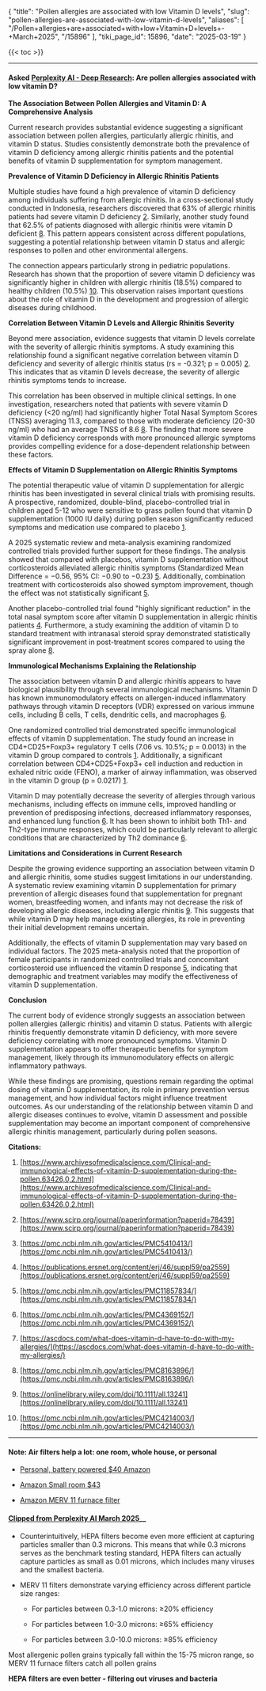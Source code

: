 {
  "title": "Pollen allergies are associated with low Vitamin D levels",
  "slug": "pollen-allergies-are-associated-with-low-vitamin-d-levels",
  "aliases": [
    "/Pollen+allergies+are+associated+with+low+Vitamin+D+levels+-+March+2025",
    "/15896"
  ],
  "tiki_page_id": 15896,
  "date": "2025-03-19"
}

{{< toc >}}

---

#### Asked [Perplexity AI - Deep Research](https://www.perplexity.ai/search/are-pollen-allergies-associate-a9fPnWgqQxen6jR.wkxsxw): Are pollen allergies associated with low vitamin D?

 **The Association Between Pollen Allergies and Vitamin D: A Comprehensive Analysis** 

Current research provides substantial evidence suggesting a significant association between pollen allergies, particularly allergic rhinitis, and vitamin D status. Studies consistently demonstrate both the prevalence of vitamin D deficiency among allergic rhinitis patients and the potential benefits of vitamin D supplementation for symptom management.

 **Prevalence of Vitamin D Deficiency in Allergic Rhinitis Patients** 

Multiple studies have found a high prevalence of vitamin D deficiency among individuals suffering from allergic rhinitis. In a cross-sectional study conducted in Indonesia, researchers discovered that 63% of allergic rhinitis patients had severe vitamin D deficiency [2](https://www.scirp.org/journal/paperinformation?paperid=78439). Similarly, another study found that 62.5% of patients diagnosed with allergic rhinitis were vitamin D deficient [8](https://pmc.ncbi.nlm.nih.gov/articles/PMC8163896/). This pattern appears consistent across different populations, suggesting a potential relationship between vitamin D status and allergic responses to pollen and other environmental allergens.

The connection appears particularly strong in pediatric populations. Research has shown that the proportion of severe vitamin D deficiency was significantly higher in children with allergic rhinitis (18.5%) compared to healthy children (10.5%) [10](https://pmc.ncbi.nlm.nih.gov/articles/PMC4214003/). This observation raises important questions about the role of vitamin D in the development and progression of allergic diseases during childhood.

 **Correlation Between Vitamin D Levels and Allergic Rhinitis Severity** 

Beyond mere association, evidence suggests that vitamin D levels correlate with the severity of allergic rhinitis symptoms. A study examining this relationship found a significant negative correlation between vitamin D deficiency and severity of allergic rhinitis status (rs = -0.321; p = 0.005) [2](https://www.scirp.org/journal/paperinformation?paperid=78439). This indicates that as vitamin D levels decrease, the severity of allergic rhinitis symptoms tends to increase.

This correlation has been observed in multiple clinical settings. In one investigation, researchers noted that patients with severe vitamin D deficiency (<20 ng/ml) had significantly higher Total Nasal Symptom Scores (TNSS) averaging 11.3, compared to those with moderate deficiency (20-30 ng/ml) who had an average TNSS of 8.6 [8](https://pmc.ncbi.nlm.nih.gov/articles/PMC8163896/). The finding that more severe vitamin D deficiency corresponds with more pronounced allergic symptoms provides compelling evidence for a dose-dependent relationship between these factors.

 **Effects of Vitamin D Supplementation on Allergic Rhinitis Symptoms** 

The potential therapeutic value of vitamin D supplementation for allergic rhinitis has been investigated in several clinical trials with promising results. A prospective, randomized, double-blind, placebo-controlled trial in children aged 5-12 who were sensitive to grass pollen found that vitamin D supplementation (1000 IU daily) during pollen season significantly reduced symptoms and medication use compared to placebo [1](https://www.archivesofmedicalscience.com/Clinical-and-immunological-effects-of-vitamin-D-supplementation-during-the-pollen,63426,0,2.html).

A 2025 systematic review and meta-analysis examining randomized controlled trials provided further support for these findings. The analysis showed that compared with placebos, vitamin D supplementation without corticosteroids alleviated allergic rhinitis symptoms (Standardized Mean Difference = −0.56, 95% CI: −0.90 to −0.23) [5](https://pmc.ncbi.nlm.nih.gov/articles/PMC11857834/). Additionally, combination treatment with corticosteroids also showed symptom improvement, though the effect was not statistically significant [5](https://pmc.ncbi.nlm.nih.gov/articles/PMC11857834/).

Another placebo-controlled trial found "highly significant reduction" in the total nasal symptom score after vitamin D supplementation in allergic rhinitis patients [4](https://publications.ersnet.org/content/erj/46/suppl59/pa2559). Furthermore, a study examining the addition of vitamin D to standard treatment with intranasal steroid spray demonstrated statistically significant improvement in post-treatment scores compared to using the spray alone [8](https://pmc.ncbi.nlm.nih.gov/articles/PMC8163896/).

 **Immunological Mechanisms Explaining the Relationship** 

The association between vitamin D and allergic rhinitis appears to have biological plausibility through several immunological mechanisms. Vitamin D has known immunomodulatory effects on allergen-induced inflammatory pathways through vitamin D receptors (VDR) expressed on various immune cells, including B cells, T cells, dendritic cells, and macrophages [6](https://pmc.ncbi.nlm.nih.gov/articles/PMC4369152/).

One randomized controlled trial demonstrated specific immunological effects of vitamin D supplementation. The study found an increase in CD4+CD25+Foxp3+ regulatory T cells (7.06 vs. 10.5%; p = 0.0013) in the vitamin D group compared to controls [1](https://www.archivesofmedicalscience.com/Clinical-and-immunological-effects-of-vitamin-D-supplementation-during-the-pollen,63426,0,2.html). Additionally, a significant correlation between CD4+CD25+Foxp3+ cell induction and reduction in exhaled nitric oxide (FENO), a marker of airway inflammation, was observed in the vitamin D group (p = 0.0217) [1](https://www.archivesofmedicalscience.com/Clinical-and-immunological-effects-of-vitamin-D-supplementation-during-the-pollen,63426,0,2.html).

Vitamin D may potentially decrease the severity of allergies through various mechanisms, including effects on immune cells, improved handling or prevention of predisposing infections, decreased inflammatory responses, and enhanced lung function [6](https://pmc.ncbi.nlm.nih.gov/articles/PMC4369152/). It has been shown to inhibit both Th1- and Th2-type immune responses, which could be particularly relevant to allergic conditions that are characterized by Th2 dominance [6](https://pmc.ncbi.nlm.nih.gov/articles/PMC4369152/).

 **Limitations and Considerations in Current Research** 

Despite the growing evidence supporting an association between vitamin D and allergic rhinitis, some studies suggest limitations in our understanding. A systematic review examining vitamin D supplementation for primary prevention of allergic diseases found that supplementation for pregnant women, breastfeeding women, and infants may not decrease the risk of developing allergic diseases, including allergic rhinitis [9](https://onlinelibrary.wiley.com/doi/10.1111/all.13241). This suggests that while vitamin D may help manage existing allergies, its role in preventing their initial development remains uncertain.

Additionally, the effects of vitamin D supplementation may vary based on individual factors. The 2025 meta-analysis noted that the proportion of female participants in randomized controlled trials and concomitant corticosteroid use influenced the vitamin D response [5](https://pmc.ncbi.nlm.nih.gov/articles/PMC11857834/), indicating that demographic and treatment variables may modify the effectiveness of vitamin D supplementation.

 **Conclusion** 

The current body of evidence strongly suggests an association between pollen allergies (allergic rhinitis) and vitamin D status. Patients with allergic rhinitis frequently demonstrate vitamin D deficiency, with more severe deficiency correlating with more pronounced symptoms. Vitamin D supplementation appears to offer therapeutic benefits for symptom management, likely through its immunomodulatory effects on allergic inflammatory pathways.

While these findings are promising, questions remain regarding the optimal dosing of vitamin D supplementation, its role in primary prevention versus management, and how individual factors might influence treatment outcomes. As our understanding of the relationship between vitamin D and allergic diseases continues to evolve, vitamin D assessment and possible supplementation may become an important component of comprehensive allergic rhinitis management, particularly during pollen seasons.

 **Citations:** 

1. [https://www.archivesofmedicalscience.com/Clinical-and-immunological-effects-of-vitamin-D-supplementation-during-the-pollen,63426,0,2.html](https://www.archivesofmedicalscience.com/Clinical-and-immunological-effects-of-vitamin-D-supplementation-during-the-pollen,63426,0,2.html)

1. [https://www.scirp.org/journal/paperinformation?paperid=78439](https://www.scirp.org/journal/paperinformation?paperid=78439)

1. [https://pmc.ncbi.nlm.nih.gov/articles/PMC5410413/](https://pmc.ncbi.nlm.nih.gov/articles/PMC5410413/)

1. [https://publications.ersnet.org/content/erj/46/suppl59/pa2559](https://publications.ersnet.org/content/erj/46/suppl59/pa2559)

1. [https://pmc.ncbi.nlm.nih.gov/articles/PMC11857834/](https://pmc.ncbi.nlm.nih.gov/articles/PMC11857834/)

1. [https://pmc.ncbi.nlm.nih.gov/articles/PMC4369152/](https://pmc.ncbi.nlm.nih.gov/articles/PMC4369152/)

1. [https://ascdocs.com/what-does-vitamin-d-have-to-do-with-my-allergies/](https://ascdocs.com/what-does-vitamin-d-have-to-do-with-my-allergies/)

1. [https://pmc.ncbi.nlm.nih.gov/articles/PMC8163896/](https://pmc.ncbi.nlm.nih.gov/articles/PMC8163896/)

1. [https://onlinelibrary.wiley.com/doi/10.1111/all.13241](https://onlinelibrary.wiley.com/doi/10.1111/all.13241)

1. [https://pmc.ncbi.nlm.nih.gov/articles/PMC4214003/](https://pmc.ncbi.nlm.nih.gov/articles/PMC4214003/)

---

#### Note: Air filters help a lot: one room, whole house, or personal

* [Personal, battery powered $40 Amazon](https://www.amazon.com/dp/B09LR24SHJ?tag=vdw-20)

* [Amazon Small room $43](https://www.amazon.com/dp/B01MQLIJ14?tag=vdw-20)

* [Amazon MERV 11 furnace filter](https://www.amazon.com/dp/B00CJZ5UC2?tag=vdw-20)

#### [Clipped from Perplexity AI March 2025](https://www.perplexity.ai/search/please-compare-the-smallest-pa-2niSLgNhTyGmmSfQT5Iv5w)__

* Counterintuitively, HEPA filters become even more efficient at capturing particles smaller than 0.3 microns. This means that while 0.3 microns serves as the benchmark testing standard, HEPA filters can actually capture particles as small as 0.01 microns, which includes many viruses and the smallest bacteria.

* MERV 11 filters demonstrate varying efficiency across different particle size ranges:

   * For particles between 0.3-1.0 microns: ≥20% efficiency

   * For particles between 1.0-3.0 microns: ≥65% efficiency

   * For particles between 3.0-10.0 microns: ≥85% efficiency

Most allergenic pollen grains typically fall within the 15-75 micron range, so MERV 11 furnace filters catch all pollen grains

 **HEPA filters are even better - filtering out viruses and bacteria** 